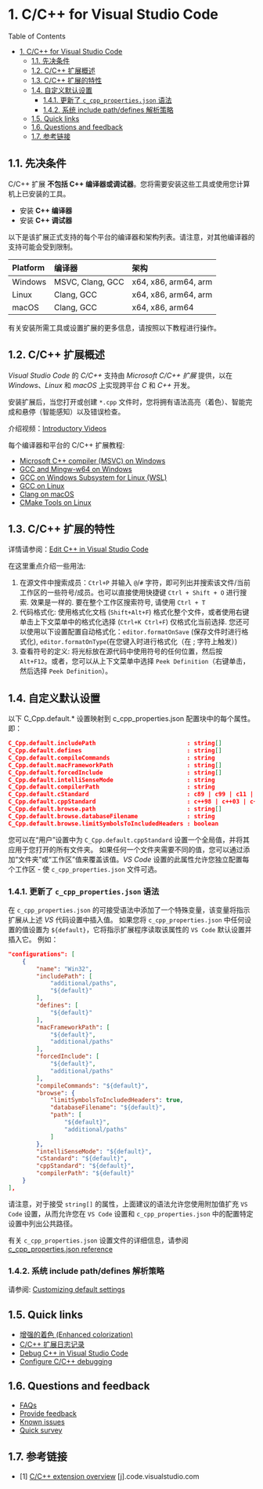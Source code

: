 # 1. C/C++ for Visual Studio Code

Table of Contents

- [1. C/C++ for Visual Studio Code](#1-cc-for-visual-studio-code)
  - [1.1. 先决条件](#11-先决条件)
  - [1.2. C/C++ 扩展概述](#12-cc-扩展概述)
  - [1.3. C/C++ 扩展的特性](#13-cc-扩展的特性)
  - [1.4. 自定义默认设置](#14-自定义默认设置)
    - [1.4.1. 更新了 `c_cpp_properties.json` 语法](#141-更新了-c_cpp_propertiesjson-语法)
    - [1.4.2. 系统  include path/defines 解析策略](#142-系统--include-pathdefines-解析策略)
  - [1.5. Quick links](#15-quick-links)
  - [1.6. Questions and feedback](#16-questions-and-feedback)
  - [1.7. 参考链接](#17-参考链接)

## 1.1. 先决条件

C/C++ 扩展 **不包括 C++ 编译器或调试器**。您将需要安装这些工具或使用您计算机上已安装的工具。

- 安装 **C++ 编译器**
- 安装 **C++ 调试器**

以下是该扩展正式支持的每个平台的编译器和架构列表。请注意，对其他编译器的支持可能会受到限制。

| Platform | 编译器           | 架构                 |
| :------- | :--------------- | :------------------- |
| Windows  | MSVC, Clang, GCC | x64, x86, arm64, arm |
| Linux    | Clang, GCC       | x64, x86, arm64, arm |
| macOS    | Clang, GCC       | x64, x86, arm64      |

有关安装所需工具或设置扩展的更多信息，请按照以下教程进行操作。

## 1.2. C/C++ 扩展概述

*Visual Studio Code* 的 *C/C++* 支持由 *Microsoft C/C++ 扩展* 提供，以在 *Windows*、*Linux* 和 *macOS* 上实现跨平台 *C* 和 *C++* 开发。

安装扩展后，当您打开或创建 `*.cpp` 文件时，您将拥有语法高亮（着色）、智能完成和悬停（智能感知）以及错误检查。

介绍视频：[Introductory Videos](https://code.visualstudio.com/docs/cpp/introvideos-cpp)

每个编译器和平台的 C/C++ 扩展教程:

- [Microsoft C++ compiler (MSVC) on Windows](https://code.visualstudio.com/docs/cpp/config-msvc)
- [GCC and Mingw-w64 on Windows](https://code.visualstudio.com/docs/cpp/config-mingw)
- [GCC on Windows Subsystem for Linux (WSL)](https://code.visualstudio.com/docs/cpp/config-wsl)
- [GCC on Linux](https://code.visualstudio.com/docs/cpp/config-linux)
- [Clang on macOS](https://code.visualstudio.com/docs/cpp/config-clang-mac)
- [CMake Tools on Linux](https://code.visualstudio.com/docs/cpp/cmake-linux)

## 1.3. C/C++ 扩展的特性

详情请参阅：[Edit C++ in Visual Studio Code](https://code.visualstudio.com/docs/cpp/cpp-ide)

在这里重点介绍一些用法:

1. 在源文件中搜索成员：`Ctrl+P` 并输入 `@`/`#` 字符，即可列出并搜索该文件/当前工作区的一些符号/成员。也可以直接使用快捷键 `Ctrl + Shift + O` 进行搜索. 效果是一样的. 要在整个工作区搜索符号, 请使用 `Ctrl + T`
2. 代码格式化: 使用格式化文档 (`Shift+Alt+F`) 格式化整个文件，或者使用右键单击上下文菜单中的格式化选择 (`Ctrl+K Ctrl+F`) 仅格式化当前选择. 您还可以使用以下设置配置自动格式化：`editor.formatOnSave` (保存文件时进行格式化), `editor.formatOnType`(在您键入时进行格式化（在 ; 字符上触发）)
3. 查看符号的定义: 将光标放在源代码中使用符号的任何位置，然后按 `Alt+F12`。或者，您可以从上下文菜单中选择 `Peek Definition`（右键单击，然后选择 `Peek Definition`）。

## 1.4. 自定义默认设置

以下 C_Cpp.default.* 设置映射到 c_cpp_properties.json 配置块中的每个属性。即：

```json
C_Cpp.default.includePath                          : string[]
C_Cpp.default.defines                              : string[]
C_Cpp.default.compileCommands                      : string
C_Cpp.default.macFrameworkPath                     : string[]
C_Cpp.default.forcedInclude                        : string[]
C_Cpp.default.intelliSenseMode                     : string
C_Cpp.default.compilerPath                         : string
C_Cpp.default.cStandard                            : c89 | c99 | c11 | c17
C_Cpp.default.cppStandard                          : c++98 | c++03 | c++11 | c++14 | c++17 | c++20
C_Cpp.default.browse.path                          : string[]
C_Cpp.default.browse.databaseFilename              : string
C_Cpp.default.browse.limitSymbolsToIncludedHeaders : boolean
```

您可以在“用户”设置中为 `C_Cpp.default.cppStandard` 设置一个全局值，并将其应用于您打开的所有文件夹。 如果任何一个文件夹需要不同的值，您可以通过添加“文件夹”或“工作区”值来覆盖该值。*VS Code* 设置的此属性允许您独立配置每个工作区 - 使 `c_cpp_properties.json` 文件可选。

### 1.4.1. 更新了 `c_cpp_properties.json` 语法

在 `c_cpp_properties.json` 的可接受语法中添加了一个特殊变量，该变量将指示扩展从上述 *VS* 代码设置中插入值。 如果您将 `c_cpp_properties.json` 中任何设置的值设置为 `${default}`，它将指示扩展程序读取该属性的 `VS Code` 默认设置并插入它。 例如：

```json
"configurations": [
    {
        "name": "Win32",
        "includePath": [
            "additional/paths",
            "${default}"
        ],
        "defines": [
            "${default}"
        ],
        "macFrameworkPath": [
            "${default}",
            "additional/paths"
        ],
        "forcedInclude": [
            "${default}",
            "additional/paths"
        ],
        "compileCommands": "${default}",
        "browse": {
            "limitSymbolsToIncludedHeaders": true,
            "databaseFilename": "${default}",
            "path": [
                "${default}",
                "additional/paths"
            ]
        },
        "intelliSenseMode": "${default}",
        "cStandard": "${default}",
        "cppStandard": "${default}",
        "compilerPath": "${default}"
    }
],
```

请注意，对于接受 `string[]` 的属性，上面建议的语法允许您使用附加值扩充 `VS Code` 设置，从而允许您在 `VS Code` 设置和 `c_cpp_properties.json` 中的配置特定设置中列出公共路径。

有关 `c_cpp_properties.json` 设置文件的详细信息，请参阅 [c_cpp_properties.json reference](https://code.visualstudio.com/docs/cpp/c-cpp-properties-schema-reference)

### 1.4.2. 系统  include path/defines 解析策略

请参阅: [Customizing default settings](https://code.visualstudio.com/docs/cpp/customize-default-settings-cpp)

## 1.5. Quick links

- [增强的着色 (Enhanced colorization)](https://code.visualstudio.com/docs/cpp/colorization-cpp)
- [C/C++ 扩展日志记录](https://code.visualstudio.com/docs/cpp/enable-logging-cpp)
- [Debug C++ in Visual Studio Code](https://code.visualstudio.com/docs/cpp/cpp-debug)
- [Configure C/C++ debugging](https://code.visualstudio.com/docs/cpp/launch-json-reference)

## 1.6. Questions and feedback

- [FAQs](https://code.visualstudio.com/docs/cpp/faq-cpp)
- [Provide feedback](https://github.com/microsoft/vscode-cpptools/issues/new/choose)
- [Known issues](https://github.com/Microsoft/vscode-cpptools/issues)
- [Quick survey](https://www.research.net/r/VBVV6C6)

## 1.7. 参考链接

- [1] [C/C++ extension overview](https://code.visualstudio.com/docs/languages/cpp) [j].code.visualstudio.com
